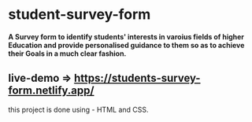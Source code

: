 # student-survey-form

#### A Survey form to identify students' interests in varoius fields of higher Education and provide personalised guidance to them so as to achieve their Goals in a much clear fashion.

## live-demo => https://students-survey-form.netlify.app/

this project is done using - HTML and CSS.
